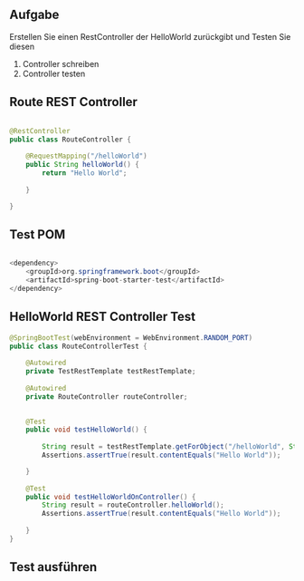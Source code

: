## Aufgabe 

Erstellen Sie einen RestController der HelloWorld zurückgibt und Testen Sie diesen 


1. Controller schreiben 
2. Controller testen 




## Route REST Controller   


```java

@RestController
public class RouteController {
	
	@RequestMapping("/helloWorld")
	public String helloWorld() {
		return "Hello World";
		
	}

}

```

## Test POM    

```java

<dependency>
	<groupId>org.springframework.boot</groupId>
	<artifactId>spring-boot-starter-test</artifactId>
</dependency>

```

## HelloWorld REST Controller Test  

```java
@SpringBootTest(webEnvironment = WebEnvironment.RANDOM_PORT)
public class RouteControllerTest {
	
	@Autowired
	private TestRestTemplate testRestTemplate;
	
	@Autowired
	private RouteController routeController;

	
	@Test
	public void testHelloWorld() {
		
		String result = testRestTemplate.getForObject("/helloWorld", String.class);
		Assertions.assertTrue(result.contentEquals("Hello World"));

	}
	
	@Test
	public void testHelloWorldOnController() {
		String result = routeController.helloWorld();
		Assertions.assertTrue(result.contentEquals("Hello World"));
		
	}
}
```


## Test ausführen     

	
